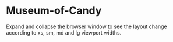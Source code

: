 # Museum-of-Candy
Expand and collapse the browser window to see the layout change according to xs, sm, md and lg viewport widths.
